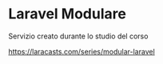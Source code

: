 # Laravel Modulare

Servizio creato durante lo studio del corso

https://laracasts.com/series/modular-laravel

